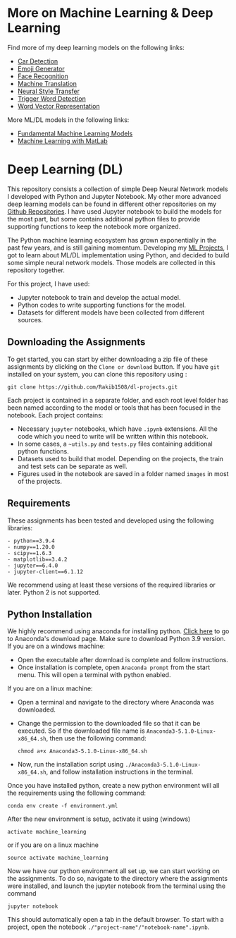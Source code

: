 # More on Machine Learning & Deep Learning

Find more of my deep learning models on the following links:

- [Car Detection](https://github.com/Rakib1508/car-detection)
- [Emoji Generator](https://github.com/Rakib1508/emojify)
- [Face Recognition](https://github.com/Rakib1508/face-recognition)
- [Machine Translation](https://github.com/Rakib1508/machine-translation)
- [Neural Style Transfer](https://github.com/Rakib1508/neural-style-transfer)
- [Trigger Word Detection](https://github.com/Rakib1508/trigger-word-detection)
- [Word Vector Representation](https://github.com/Rakib1508/word-vector-representation)

More ML/DL models in the following links:

- [Fundamental Machine Learning Models](https://github.com/Rakib1508/ml-projects)
- [Machine Learning with MatLab](https://github.com/Rakib1508/Machine-Learning)

# Deep Learning (DL)

This repository consists a collection of simple Deep Neural Network models I developed with Python and Jupyter Notebook. My other more advanced deep learning models can be found in different other repositories on my [Github Repositories](https://github.com/Rakib1508?tab=repositories). I have used Jupyter notebook to build the models for the most part, but some contains additional python files to provide supporting functions to keep the notebook more organized.

The Python machine learning ecosystem has grown exponentially in the past few years, and is still gaining momentum. Developing my [ML Projects](https://github.com/Rakib1508/ml-projects), I got to learn about ML/DL implementation using Python, and decided to build some simple neural network models. Those models are collected in this repository together.

For this project, I have used:

- Jupyter notebook to train and develop the actual model.
- Python codes to write supporting functions for the model.
- Datasets for different models have been collected from different sources.

## Downloading the Assignments

To get started, you can start by either downloading a zip file of these assignments by clicking on the `Clone or download` button. If you have `git` installed on your system, you can clone this repository using :

    git clone https://github.com/Rakib1508/dl-projects.git

Each project is contained in a separate folder, and each root level folder has been named according to the model or tools that has been focused in the notebook. Each project contains:

- Necessary `jupyter` notebooks, which have `.ipynb` extensions. All the code which you need to write will be written within this notebook.
- In some cases, a `~utils.py` and `tests.py` files containing additional python functions.
- Datasets used to build that model. Depending on the projects, the train and test sets can be separate as well.
- Figures used in the notebook are saved in a folder named `images` in most of the projects.

## Requirements

These assignments has been tested and developed using the following libraries:

    - python==3.9.4
    - numpy==1.20.0
    - scipy==1.6.3
    - matplotlib==3.4.2
    - jupyter==6.4.0
    - jupyter-client==6.1.12

We recommend using at least these versions of the required libraries or later. Python 2 is not supported.

## Python Installation

We highly recommend using anaconda for installing python. [Click here](https://www.anaconda.com/download/) to go to Anaconda's download page. Make sure to download Python 3.9 version.
If you are on a windows machine:

- Open the executable after download is complete and follow instructions.
- Once installation is complete, open `Anaconda prompt` from the start menu. This will open a terminal with python enabled.

If you are on a linux machine:

- Open a terminal and navigate to the directory where Anaconda was downloaded.
- Change the permission to the downloaded file so that it can be executed. So if the downloaded file name is `Anaconda3-5.1.0-Linux-x86_64.sh`, then use the following command:

  `chmod a+x Anaconda3-5.1.0-Linux-x86_64.sh`

- Now, run the installation script using `./Anaconda3-5.1.0-Linux-x86_64.sh`, and follow installation instructions in the terminal.

Once you have installed python, create a new python environment will all the requirements using the following command:

    conda env create -f environment.yml

After the new environment is setup, activate it using (windows)

    activate machine_learning

or if you are on a linux machine

    source activate machine_learning

Now we have our python environment all set up, we can start working on the assignments. To do so, navigate to the directory where the assignments were installed, and launch the jupyter notebook from the terminal using the command

    jupyter notebook

This should automatically open a tab in the default browser. To start with a project, open the notebook `./"project-name"/"notebook-name".ipynb`.

